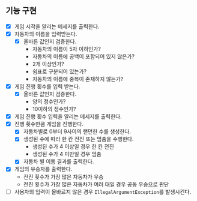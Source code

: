 ## 기능 구현

- [x] 게임 시작을 알리는 메세지를 출력한다.
- [x] 자동차의 이름을 입력받는다.
    - [x] 올바른 값인지 검증한다.
        - 자동차의 이름이 5자 이하인가?
        - 자동차의 이름에 공백이 포함되어 있지 않은가?
        - 2개 이상인가?
        - 쉼표로 구분되어 있는가?
        - 자동차의 이름에 중복이 존재하지 않는가?
- [x] 게임 진행 횟수를 입력 받는다.
    - [x] 올바른 값인지 검증한다.
        - 양의 정수인가?
        - 10이하의 정수인가?
- [x] 게임 진횅 횟수 입력을 알리는 메세지를 출력한다.
- [x] 진행 횟수만큼 게임을 진행한다.
    - [x] 자동차별로 0부터 9사이의 랜던한 수를 생성한다.
    - [x] 생성된 수에 따라 한 칸 전진 또는 멈춤을 수행한다.
        - 생성된 수가 4 이상일 경우 한 칸 전진
        - 생성된 수가 4 미만일 경우 멈춤
    - [x] 자동차 별 이동 결과를 출력한다.
- [x] 게임의 우승자를 출력한다.
    - 전진 횟수가 가장 많은 자동차가 우승
    - 전진 횟수가 가장 많은 자동차가 여러 대일 경우 공동 우승으로 판단
- [ ] 사용자의 입력이 올바르지 않은 경우 `IllegalArgumentException`를 발생시킨다.